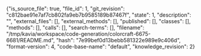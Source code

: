 {"is_source_file": true, "file_id": 1, "git_revision": "c812bae91e7af7cb802fa9eb7b9585189b87467f", "state": 1, "description": "", "external_files": [], "external_methods": [], "published": [], "classes": [], "methods": [], "calls": [], "search-terms": [], "filename": "/tmp/kavia/workspace/code-generation/colorcraft-6675-6681/README.md", "hash": "7e99bef0d13bebb581322e989e9c406d", "format-version": 4, "code-base-name": "default", "knowledge_revision": 2}
